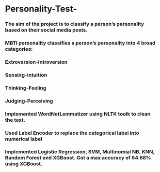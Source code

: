 # Personality-Test-

### The aim of the project is to classify a person’s personality based on their social media posts.
### MBTI personality classifies a person’s personality into 4 broad categories:
### Extroversion-Introversion
### Sensing-Intuition
### Thinking-Feeling
### Judging-Perceiving
### Implemented WordNetLemmatizer using NLTK toolk to clean the text. 
### Used Label Encoder to replace the categorical label into numerical label 
### Implemented Logistic Regression, SVM, Multinomial NB, KNN, Random Forest and XGBoost. Got a max accuracy of 64.68% using XGBoost.
